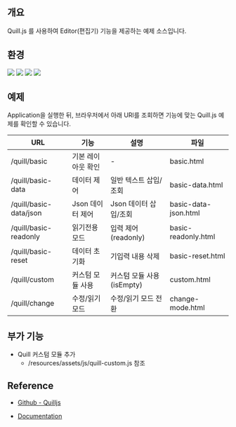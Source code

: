 ## 개요
Quill.js 를 사용하여 Editor(편집기) 기능을 제공하는 예제 소스입니다.


## 환경
<img src="https://img.shields.io/badge/Java:11-blue?style=for-the-badge&logo=openjdk&logoColor=white">
<img src="https://img.shields.io/badge/Spring Boot:2.6.11-6DB33F?style=for-the-badge&logo=SpringBoot&logoColor=white">
<img src="https://img.shields.io/badge/Thyme leaf-green?style=for-the-badge&logo=Thymeleaf&logoColor=white">
<img src="https://img.shields.io/badge/Javascript-yellow?style=for-the-badge&logo=Javascript&logoColor=white">

## 예제
Application을 실행한 뒤, 브라우저에서 아래 URl를 조회하면 기능에 맞는 Quill.js 예제를 확인할 수 있습니다.

| URL                    | 기능       | 설명                 | 파일                   |
|------------------------|----------|--------------------|----------------------|
| /quill/basic           | 기본 레이아웃 확인 | -                  | basic.html           |
| /quill/basic-data      | 데이터 제어   | 일반 텍스트 삽입/조회       | basic-data.html      |
| /quill/basic-data/json | Json 데이터 제어 | Json 데이터 삽입/조회     | basic-data-json.html | 
| /quill/basic-readonly  | 읽기전용 모드  | 입력 제어(readonly)    | basic-readonly.html  | 
| /quill/basic-reset     | 데이터 초기화  | 기입력 내용 삭제          | basic-reset.html     | 
| /quill/custom          | 커스텀 모듈 사용 | 커스텀 모듈 사용(isEmpty) | custom.html          | 
| /quill/change          | 수정/읽기 모드 | 수정/읽기 모드 전환        | change-mode.html     | 

## 부가 기능

- Quill 커스텀 모듈 추가
   - /resources/assets/js/quill-custom.js 참조


## Reference
- [Github - Quilljs](https://github.com/quilljs/quill)

- [Documentation](https://quilljs.com/docs/quickstart/)